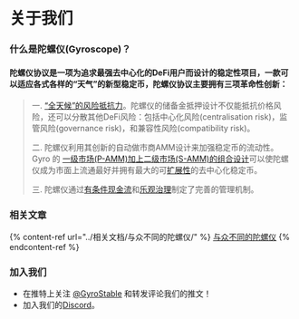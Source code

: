 # 关于我们

### 什么是陀螺仪(Gyroscope)？

#### 陀螺仪协议是一项为追求最强去中心化的DeFi用户而设计的稳定性项目，一款可以适应各式各样的“天气”的新型稳定币，陀螺仪协议主要拥有三项革命性创新：

> 一.  [ “全天候”的风险抵抗力](核心要素/储备设计.md)。陀螺仪的储备金抵押设计不仅能抵抗价格风险，还可以分散其他DeFi风险：包括中心化风险(centralisation risk)，监管风险(governance risk)，和兼容性风险(compatibility risk)。
>
> 二.    陀螺仪利用其创新的自动做市商AMM设计来加强稳定币的流动性。Gyro 的 [一级市场(P-AMM)加上二级市场(S-AMM)的组合设计](核心要素/算法定价/)可以使陀螺仪成为市面上流通最好并拥有最大的可[扩展性](常见问题/陀螺仪的易扩展性如何？.md)的去中心化稳定币。
>
> 三.    陀螺仪通过[有条件现金流](../治理/治理的基本要素/有条件现金流.md)和[乐观治理](../治理/治理的基本要素/乐观治理.md)制定了完善的管理机制。

### 相关文章

{% content-ref url="../相关文档/与众不同的陀螺仪/" %}
[与众不同的陀螺仪](../相关文档/与众不同的陀螺仪/)
{% endcontent-ref %}

### 加入我们

* 在推特上关注 [@GyroStable](https://twitter.com/GyroStable) 和转发评论我们的推文！
* 加入我们的[Discord](https://discord.gg/dGK98QD446)。
